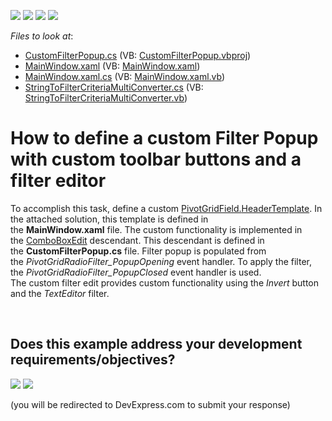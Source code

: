 <!-- default badges list -->
![](https://img.shields.io/endpoint?url=https://codecentral.devexpress.com/api/v1/VersionRange/128578615/15.2.7%2B)
[![](https://img.shields.io/badge/Open_in_DevExpress_Support_Center-FF7200?style=flat-square&logo=DevExpress&logoColor=white)](https://supportcenter.devexpress.com/ticket/details/T357159)
[![](https://img.shields.io/badge/📖_How_to_use_DevExpress_Examples-e9f6fc?style=flat-square)](https://docs.devexpress.com/GeneralInformation/403183)
[![](https://img.shields.io/badge/💬_Leave_Feedback-feecdd?style=flat-square)](#does-this-example-address-your-development-requirementsobjectives)
<!-- default badges end -->
<!-- default file list -->
*Files to look at*:

* [CustomFilterPopup.cs](./CS/CustomFilterPopup/CustomFilterPopup.cs) (VB: [CustomFilterPopup.vbproj](./VB/CustomFilterPopup/CustomFilterPopup.vbproj))
* [MainWindow.xaml](./CS/CustomFilterPopup/MainWindow.xaml) (VB: [MainWindow.xaml](./VB/CustomFilterPopup/MainWindow.xaml))
* [MainWindow.xaml.cs](./CS/CustomFilterPopup/MainWindow.xaml.cs) (VB: [MainWindow.xaml.vb](./VB/CustomFilterPopup/MainWindow.xaml.vb))
* [StringToFilterCriteriaMultiConverter.cs](./CS/CustomFilterPopup/StringToFilterCriteriaMultiConverter.cs) (VB: [StringToFilterCriteriaMultiConverter.vb](./VB/CustomFilterPopup/StringToFilterCriteriaMultiConverter.vb))
<!-- default file list end -->
# How to define a custom Filter Popup with custom toolbar buttons and a filter editor


<p>To accomplish this task, define a custom <a href="https://documentation.devexpress.com/AspNet/clsDevExpressWebASPxPivotGridPivotGridFieldtopic.aspx">PivotGridField.</a><a href="https://documentation.devexpress.com/AspNet/DevExpressWebASPxPivotGridPivotGridField_HeaderTemplatetopic.aspx">HeaderTemplate</a>. In the attached solution, this template is defined in the <strong>MainWindow.xaml</strong> file. The custom functionality is implemented in the <a href="https://documentation.devexpress.com/WPF/CustomDocument6166.aspx">ComboBoxEdit</a> descendant. This descendant is defined in the <strong>CustomFilterPopup.cs</strong> file. Filter popup is populated from the <em>PivotGridRadioFilter_PopupOpening</em> event handler. To apply the filter, the <em>PivotGridRadioFilter_PopupClosed</em> event handler is used. <br>The custom filter edit provides custom functionality using the <em>Invert</em> button and the <em>TextEditor </em>filter<em>.</em></p>

<br/>


<!-- feedback -->
## Does this example address your development requirements/objectives?

[<img src="https://www.devexpress.com/support/examples/i/yes-button.svg"/>](https://www.devexpress.com/support/examples/survey.xml?utm_source=github&utm_campaign=wpf-pivot-grid-implement-a-custom-filter-popup&~~~was_helpful=yes) [<img src="https://www.devexpress.com/support/examples/i/no-button.svg"/>](https://www.devexpress.com/support/examples/survey.xml?utm_source=github&utm_campaign=wpf-pivot-grid-implement-a-custom-filter-popup&~~~was_helpful=no)

(you will be redirected to DevExpress.com to submit your response)
<!-- feedback end -->

